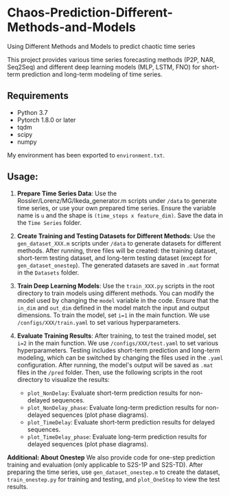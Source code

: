 # Chaos-Prediction-Different-Methods-and-Models
Using Different Methods and Models to predict chaotic time series

This project provides various time series forecasting methods (P2P, NAR, Seq2Seq) and different deep learning models (MLP, LSTM, FNO) for short-term prediction and long-term modeling of time series.

## Requirements
- Python 3.7
- Pytorch 1.8.0 or later
- tqdm
- scipy
- numpy

My environment has been exported to `environment.txt`.

## Usage:
1. **Prepare Time Series Data**: 
   Use the Rossler/Lorenz/MG/Ikeda_generator.m scripts under `/data` to generate time series, or use your own prepared time series. Ensure the variable name is `u` and the shape is `(time_steps x feature_dim)`. Save the data in the `Time Series` folder.

2. **Create Training and Testing Datasets for Different Methods**: 
   Use the `gen_dataset_XXX.m` scripts under `/data` to generate datasets for different methods. After running, three files will be created: the training dataset, short-term testing dataset, and long-term testing dataset (except for `gen_dataset_onestep`). The generated datasets are saved in `.mat` format in the `Datasets` folder.

3. **Train Deep Learning Models**: 
   Use the `train_XXX.py` scripts in the root directory to train models using different methods. You can modify the model used by changing the `model` variable in the code. Ensure that the `in_dim` and `out_dim` defined in the model match the input and output dimensions. To train the model, set `i=1` in the main function. We use `/configs/XXX/train.yaml` to set various hyperparameters.

4. **Evaluate Training Results**: 
   After training, to test the trained model, set `i=2` in the main function. We use `/configs/XXX/test.yaml` to set various hyperparameters. Testing includes short-term prediction and long-term modeling, which can be switched by changing the files used in the `.yaml` configuration. After running, the model's output will be saved as `.mat` files in the `/pred` folder. Then, use the following scripts in the root directory to visualize the results:
   - `plot_NonDelay`: Evaluate short-term prediction results for non-delayed sequences.
   - `plot_NonDelay_phase`: Evaluate long-term prediction results for non-delayed sequences (plot phase diagrams).
   - `plot_TimeDelay`: Evaluate short-term prediction results for delayed sequences.
   - `plot_TimeDelay_phase`: Evaluate long-term prediction results for delayed sequences (plot phase diagrams).

**Additional: About Onestep**
We also provide code for one-step prediction training and evaluation (only applicable to S2S-1P and S2S-TD). After preparing the time series, use `gen_dataset_onestep.m` to create the dataset, `train_onestep.py` for training and testing, and `plot_OneStep` to view the test results.
